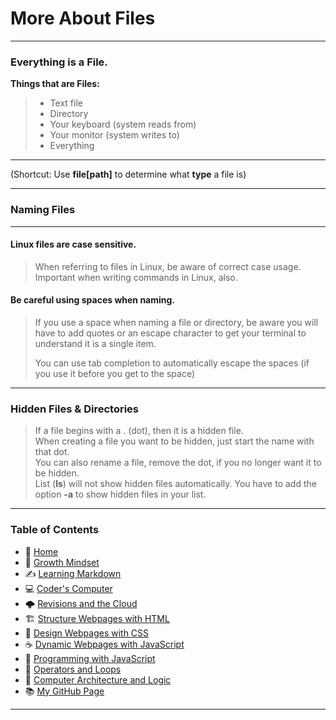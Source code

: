 # More About Files
_____

### Everything is a File.

**Things that are Files:**
> * Text file
> * Directory
> * Your keyboard (system reads from)
> * Your monitor (system writes to)
> * Everything 

_____

(Shortcut: Use **file[path]** to determine what **type** a file is) 

_____

### Naming Files 

_____

#### Linux files are case sensitive. 
> When referring to files in Linux, be aware of correct case usage. Important when writing commands in Linux, also. 
#### Be careful using spaces when naming. 
> If you use a space when naming a file or directory, be aware you will have to add quotes or an escape character to get your terminal to understand it is a single item. 
>
> You can use tab completion to automatically escape the spaces (if you use it before you get to the space)

_____

### Hidden Files & Directories 

> If a file begins with a . (dot), then it is a hidden file. <br>
> When creating a file you want to be hidden, just start the name with that dot. <br>
> You can also rename a file, remove the dot, if you no longer want it to be hidden. <br>
> List (**ls**) will not show hidden files automatically. You have to add the option **-a** to show hidden files in your list. 

_____

### **Table of Contents**

- 🏡 [Home](/README.md)
- 💭 [Growth Mindset](102/growthmindset.md)
- ✍️ [Learning Markdown](102/learningmarkdown.md)
- 💻 [Coder's Computer](102/coderscomputer.md)
- 🌩️ [Revisions and the Cloud](102/revisionscloud.md)
- 🏗️ [Structure Webpages with HTML](102/structure.md)
- 🎨 [Design Webpages with CSS](102/designcss.md)
- ☕ [Dynamic Webpages with JavaScript](102/dynamicjava.md)
- 🌵 [Programming with JavaScript](102/programjs.md)
- 🤖 [Operators and Loops](102/operloops.md)
- 🧮 [Computer Architecture and Logic](102/comparchlogic.md)
- 📚 [My GitHub Page](https://github.com/mistidinzy)

_____
